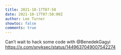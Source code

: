 ```yaml
---
title: 2021-10-17T07-58
date: 2021-10-17T07:58:00Z
author: Lee Turner
showtoc: false
comments: true
---
```


Can’t wait to hack some code with @BenedekGagyi https://x.com/snyksec/status/1449637049007542274

